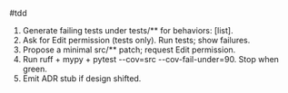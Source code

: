 #tdd
1) Generate failing tests under tests/** for behaviors: [list].
2) Ask for Edit permission (tests only). Run tests; show failures.
3) Propose a minimal src/** patch; request Edit permission.
4) Run ruff + mypy + pytest --cov=src --cov-fail-under=90. Stop when green.
5) Emit ADR stub if design shifted.
